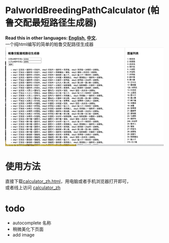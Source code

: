# PalworldBreedingPathCalculator (帕鲁交配最短路径生成器)
**Read this in other languages: [English](README.md), [中文](README.zh.md).**
<br >
一个纯html编写的简单的帕鲁交配路径生成器
![image](https://github.com/arceus-jia/PalworldBreedingPathCalculator/blob/main/zh.png)

# 使用方法
直接下载[calculator_zh.html](https://github.com/arceus-jia/PalworldBreedingPathCalculator/blob/main/calculator_zh.html)，用电脑或者手机浏览器打开即可，
<br>
或者线上访问
[calculator_zh](https://arceus-jia.github.io/PalworldBreedingPathCalculator/calculator_zh.html)

# todo
- autocomplete 名称
- 稍微美化下页面
- add image
